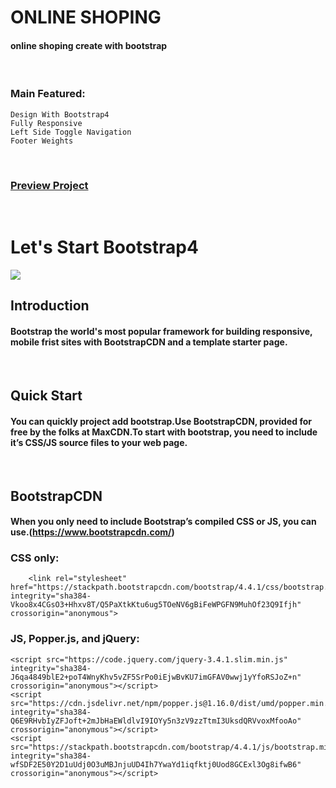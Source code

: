 # ONLINE SHOPING
#### online shoping create with bootstrap

<br />

### Main Featured:
    Design With Bootstrap4
    Fully Responsive 
    Left Side Toggle Navigation
    Footer Weights

<br />

### [Preview Project](https://romanakhatun.github.io/online-shoping/)

  <br/>                          
                            
# Let's Start Bootstrap4

<img src="https://gumpyguy.files.wordpress.com/2019/07/boostrap-4.png?resize=334%2C334" />

<br/>

## Introduction

#### Bootstrap the world's most popular framework for building responsive, mobile frist sites with BootstrapCDN and a template starter page.
<br/>

## Quick Start

#### You can quickly project add bootstrap.Use BootstrapCDN, provided for free by the folks at MaxCDN.To start with bootstrap, you need to include it’s CSS/JS source files to your web page.

<br/>

## BootstrapCDN

#### When you only need to include Bootstrap’s compiled CSS or JS, you can use.(https://www.bootstrapcdn.com/)

### CSS only:
        <link rel="stylesheet" href="https://stackpath.bootstrapcdn.com/bootstrap/4.4.1/css/bootstrap.min.css" integrity="sha384-Vkoo8x4CGsO3+Hhxv8T/Q5PaXtkKtu6ug5TOeNV6gBiFeWPGFN9MuhOf23Q9Ifjh" crossorigin="anonymous">

### JS, Popper.js, and jQuery:
    <script src="https://code.jquery.com/jquery-3.4.1.slim.min.js" integrity="sha384-J6qa4849blE2+poT4WnyKhv5vZF5SrPo0iEjwBvKU7imGFAV0wwj1yYfoRSJoZ+n" crossorigin="anonymous"></script>
    <script src="https://cdn.jsdelivr.net/npm/popper.js@1.16.0/dist/umd/popper.min.js" integrity="sha384-Q6E9RHvbIyZFJoft+2mJbHaEWldlvI9IOYy5n3zV9zzTtmI3UksdQRVvoxMfooAo" crossorigin="anonymous"></script>
    <script src="https://stackpath.bootstrapcdn.com/bootstrap/4.4.1/js/bootstrap.min.js" integrity="sha384-wfSDF2E50Y2D1uUdj0O3uMBJnjuUD4Ih7YwaYd1iqfktj0Uod8GCExl3Og8ifwB6" crossorigin="anonymous"></script>

<br/>





